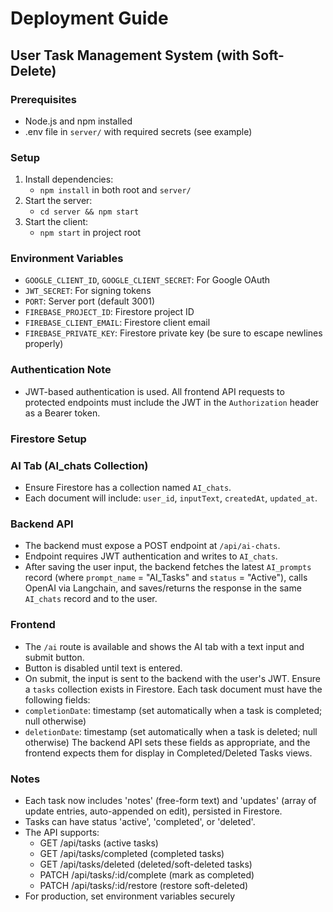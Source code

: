 # Deployment Guide

## User Task Management System (with Soft-Delete)

### Prerequisites
- Node.js and npm installed
- .env file in `server/` with required secrets (see example)

### Setup
1. Install dependencies:
   - `npm install` in both root and `server/`
2. Start the server:
   - `cd server && npm start`
3. Start the client:
   - `npm start` in project root

### Environment Variables
- `GOOGLE_CLIENT_ID`, `GOOGLE_CLIENT_SECRET`: For Google OAuth
- `JWT_SECRET`: For signing tokens
- `PORT`: Server port (default 3001)
- `FIREBASE_PROJECT_ID`: Firestore project ID
- `FIREBASE_CLIENT_EMAIL`: Firestore client email
- `FIREBASE_PRIVATE_KEY`: Firestore private key (be sure to escape newlines properly)

### Authentication Note
- JWT-based authentication is used. All frontend API requests to protected endpoints must include the JWT in the `Authorization` header as a Bearer token.

### Firestore Setup

### AI Tab (AI_chats Collection)
- Ensure Firestore has a collection named `AI_chats`.
- Each document will include: `user_id`, `inputText`, `createdAt`, `updated_at`.

### Backend API
- The backend must expose a POST endpoint at `/api/ai-chats`.
- Endpoint requires JWT authentication and writes to `AI_chats`.
- After saving the user input, the backend fetches the latest `AI_prompts` record (where `prompt_name` = "AI_Tasks" and `status` = "Active"), calls OpenAI via Langchain, and saves/returns the response in the same `AI_chats` record and to the user.

### Frontend
- The `/ai` route is available and shows the AI tab with a text input and submit button.
- Button is disabled until text is entered.
- On submit, the input is sent to the backend with the user's JWT.
Ensure a `tasks` collection exists in Firestore. Each task document must have the following fields:
- `completionDate`: timestamp (set automatically when a task is completed; null otherwise)
- `deletionDate`: timestamp (set automatically when a task is deleted; null otherwise)
The backend API sets these fields as appropriate, and the frontend expects them for display in Completed/Deleted Tasks views.

### Notes
- Each task now includes 'notes' (free-form text) and 'updates' (array of update entries, auto-appended on edit), persisted in Firestore.
- Tasks can have status 'active', 'completed', or 'deleted'.
- The API supports:
  - GET /api/tasks (active tasks)
  - GET /api/tasks/completed (completed tasks)
  - GET /api/tasks/deleted (deleted/soft-deleted tasks)
  - PATCH /api/tasks/:id/complete (mark as completed)
  - PATCH /api/tasks/:id/restore (restore soft-deleted)
- For production, set environment variables securely
